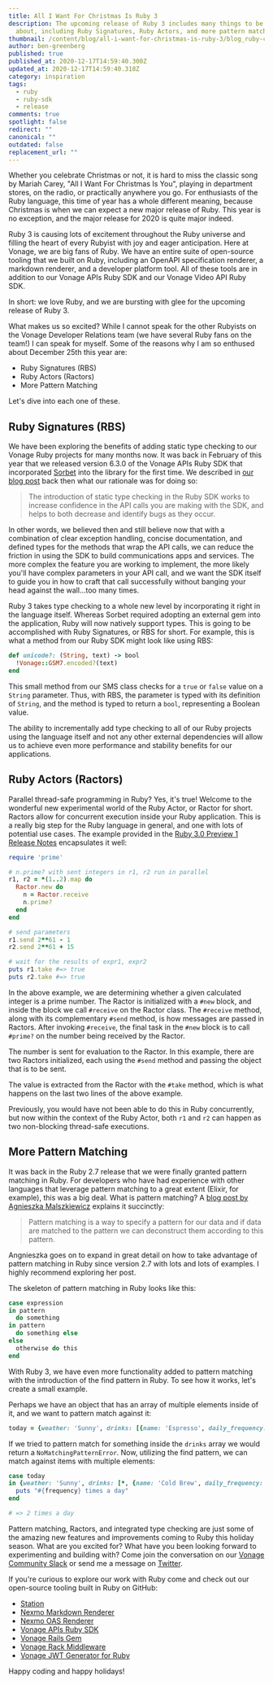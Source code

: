 ```yaml
---
title: All I Want For Christmas Is Ruby 3
description: The upcoming release of Ruby 3 includes many things to be excited
  about, including Ruby Signatures, Ruby Actors, and more pattern matching.
thumbnail: /content/blog/all-i-want-for-christmas-is-ruby-3/blog_ruby-christmas_1200x600.jpg
author: ben-greenberg
published: true
published_at: 2020-12-17T14:59:40.300Z
updated_at: 2020-12-17T14:59:40.318Z
category: inspiration
tags:
  - ruby
  - ruby-sdk
  - release
comments: true
spotlight: false
redirect: ""
canonical: ""
outdated: false
replacement_url: ""
---
```

Whether you celebrate Christmas or not, it is hard to miss the classic song by Mariah Carey, "All I Want For Christmas Is You", playing in department stores, on the radio, or practically anywhere you go. For enthusiasts of the Ruby language, this time of year has a whole different meaning, because Christmas is when we can expect a new major release of Ruby. This year is no exception, and the major release for 2020 is quite major indeed.

Ruby 3 is causing lots of excitement throughout the Ruby universe and filling the heart of every Rubyist with joy and eager anticipation. Here at Vonage, we are big fans of Ruby. We have an entire suite of open-source tooling that we built on Ruby, including an OpenAPI specification renderer, a markdown renderer, and a developer platform tool. All of these tools are in addition to our Vonage APIs Ruby SDK and our Vonage Video API Ruby SDK.

In short: we love Ruby, and we are bursting with glee for the upcoming release of Ruby 3.

What makes us so excited? While I cannot speak for the other Rubyists on the Vonage Developer Relations team (we have several Ruby fans on the team!) I can speak for myself. Some of the reasons why I am so enthused about December 25th this year are:

* Ruby Signatures (RBS)
* Ruby Actors (Ractors)
* More Pattern Matching

Let's dive into each one of these.

## Ruby Signatures (RBS)

We have been exploring the benefits of adding static type checking to our Vonage Ruby projects for many months now. It was back in February of this year that we released version 6.3.0 of the Vonage APIs Ruby SDK that incorporated [Sorbet](https://sorbet.org) into the library for the first time. We described in [our blog post](https://www.nexmo.com/legacy-blog/2020/02/26/nexmo-ruby-new-release-host-overriding-dr) back then what our rationale was for doing so:

> The introduction of static type checking in the Ruby SDK works to increase confidence in the API calls you are making with the SDK, and helps to both decrease and identify bugs as they occur.

In other words, we believed then and still believe now that with a combination of clear exception handling, concise documentation, and defined types for the methods that wrap the API calls, we can reduce the friction in using the SDK to build communications apps and services. The more complex the feature you are working to implement, the more likely you'll have complex parameters in your API call, and we want the SDK itself to guide you in how to craft that call successfully without banging your head against the wall...too many times.

Ruby 3 takes type checking to a whole new level by incorporating it right in the language itself. Whereas Sorbet required adopting an external gem into the application, Ruby will now natively support types. This is going to be accomplished with Ruby Signatures, or RBS for short. For example, this is what a method from our Ruby SDK might look like using RBS:

```ruby
def unicode?: (String, text) -> bool
  !Vonage::GSM7.encoded?(text)
end
```

This small method from our SMS class checks for a `true` or `false` value on a `String` parameter. Thus, with RBS, the parameter is typed with its definition of `String`, and the method is typed to return a `bool`, representing a Boolean value.

The ability to incrementally add type checking to all of our Ruby projects using the language itself and not any other external dependencies will allow us to achieve even more performance and stability benefits for our applications. 

## Ruby Actors (Ractors)

Parallel thread-safe programming in Ruby? Yes, it's true! Welcome to the wonderful new experimental world of the Ruby Actor, or Ractor for short. Ractors allow for concurrent execution inside your Ruby application. This is a really big step for the Ruby language in general, and one with lots of potential use cases. The example provided in the [Ruby 3.0 Preview 1 Release Notes](https://www.ruby-lang.org/en/news/2020/09/25/ruby-3-0-0-preview1-released/) encapsulates it well:

```ruby
require 'prime'

# n.prime? with sent integers in r1, r2 run in parallel
r1, r2 = *(1..2).map do
  Ractor.new do
    n = Ractor.receive
    n.prime?
  end
end

# send parameters
r1.send 2**61 - 1
r2.send 2**61 + 15

# wait for the results of expr1, expr2
puts r1.take #=> true
puts r2.take #=> true
```

In the above example, we are determining whether a given calculated integer is a prime number. The Ractor is initialized with a `#new` block, and inside the block we call `#receive` on the Ractor class. The `#receive` method, along with its complementary `#send` method, is how messages are passed in Ractors. After invoking `#receive`, the final task in the `#new` block is to call `#prime?` on the number being received by the Ractor.

The number is sent for evaluation to the Ractor. In this example, there are two Ractors initialized, each using the `#send` method and passing the object that is to be sent. 

The value is extracted from the Ractor with the `#take` method, which is what happens on the last two lines of the above example.

Previously, you would have not been able to do this in Ruby concurrently, but now within the context of the Ruby Actor, both `r1` and `r2` can happen as two non-blocking thread-safe executions.

## More Pattern Matching

It was back in the Ruby 2.7 release that we were finally granted pattern matching in Ruby. For developers who have had experience with other languages that leverage pattern matching to a great extent (Elixir, for example), this was a big deal. What is pattern matching? A [blog post by Agnieszka Malszkiewicz](https://womanonrails.com/ruby-pattern-matching) explains it succinctly:

> Pattern matching is a way to specify a pattern for our data and if data are matched to the pattern we can deconstruct them according to this pattern.

Angnieszka goes on to expand in great detail on how to take advantage of pattern matching in Ruby since version 2.7 with lots and lots of examples. I highly recommend exploring her post.

The skeleton of pattern matching in Ruby looks like this:

```ruby
case expression
in pattern
  do something
in pattern
  do something else
else
  otherwise do this
end
```

With Ruby 3, we have even more functionality added to pattern matching with the introduction of the find pattern in Ruby. To see how it works, let's create a small example.

Perhaps we have an object that has an array of multiple elements inside of it, and we want to pattern match against it:

```ruby
today = {weather: 'Sunny', drinks: [{name: 'Espresso', daily_frequency: 3}, {name: 'Cold Brew', daily_frequency: 2}, day: 'Tuesday']}
```

If we tried to pattern match for something inside the `drinks` array we would return a `NoMatchingPatternError`. Now, utilizing the find pattern, we can match against items with multiple elements:

```ruby
case today
in {weather: 'Sunny', drinks: [*, {name: 'Cold Brew', daily_frequency: frequency}, *], *}
  puts "#{frequency} times a day"
end

# => 2 times a day
```

Pattern matching, Ractors, and integrated type checking are just some of the amazing new features and improvements coming to Ruby this holiday season. What are you excited for? What have you been looking forward to experimenting and building with? Come join the conversation on our [Vonage Community Slack](https://developer.nexmo.com/community/slack) or send me a message on [Twitter](https://twitter.com/rabbigreenberg).

If you're curious to explore our work with Ruby come and check out our open-source tooling built in Ruby on GitHub:

* [Station](https://github.com/Nexmo/station)
* [Nexmo Markdown Renderer](https://github.com/Nexmo/nexmo-markdown-renderer)
* [Nexmo OAS Renderer](https://github.com/Nexmo/nexmo-oas-renderer)
* [Vonage APIs Ruby SDK](https://github.com/Vonage/vonage-ruby-sdk)
* [Vonage Rails Gem](https://github.com/Nexmo/nexmo-rails)
* [Vonage Rack Middleware](https://github.com/Nexmo/nexmo-rack)
* [Vonage JWT Generator for Ruby](https://github.com/Nexmo/nexmo-jwt-ruby)

Happy coding and happy holidays!

